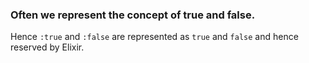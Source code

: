 ### Often we represent the concept of true and false.
Hence `:true` and `:false` are represented as `true` and `false` and hence reserved by Elixir.